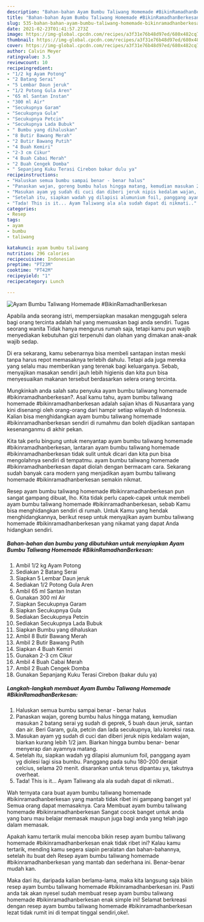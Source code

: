```yaml
---
description: "Bahan-bahan Ayam Bumbu Taliwang Homemade #BikinRamadhanBerkesan yang enak dan Mudah Dibuat"
title: "Bahan-bahan Ayam Bumbu Taliwang Homemade #BikinRamadhanBerkesan yang enak dan Mudah Dibuat"
slug: 535-bahan-bahan-ayam-bumbu-taliwang-homemade-bikinramadhanberkesan-yang-enak-dan-mudah-dibuat
date: 2021-02-23T01:41:57.273Z
image: https://img-global.cpcdn.com/recipes/a3f31e76b48d97ed/680x482cq70/ayam-bumbu-taliwang-homemade-bikinramadhanberkesan-foto-resep-utama.jpg
thumbnail: https://img-global.cpcdn.com/recipes/a3f31e76b48d97ed/680x482cq70/ayam-bumbu-taliwang-homemade-bikinramadhanberkesan-foto-resep-utama.jpg
cover: https://img-global.cpcdn.com/recipes/a3f31e76b48d97ed/680x482cq70/ayam-bumbu-taliwang-homemade-bikinramadhanberkesan-foto-resep-utama.jpg
author: Calvin Meyer
ratingvalue: 3.5
reviewcount: 10
recipeingredient:
- "1/2 kg Ayam Potong"
- "2 Batang Serai"
- "5 Lembar Daun jeruk"
- "1/2 Potong Gula Aren"
- "65 ml Santan Instan"
- "300 ml Air"
- "Secukupnya Garam"
- "Secukupnya Gula"
- "Secukupnya Petcin"
- "Secukupnya Lada Bubuk"
- " Bumbu yang dihaluskan"
- "8 Butir Bawang Merah"
- "2 Butir Bawang Putih"
- "4 Buah Kemiri"
- "2-3 cm Cikur"
- "4 Buah Cabai Merah"
- "2 Buah Cengek Domba"
- " Sepanjang Kuku Terasi Cirebon bakar dulu ya"
recipeinstructions:
- "Haluskan semua bumbu sampai benar - benar halus"
- "Panaskan wajan, goreng bumbu halus hingga matang, kemudian masukan 2 batang serai yg sudah di geprek, 5 buah daun jeruk, santan dan air. Beri Garam, gula, petcin dan lada secukupnya, lalu koreksi rasa."
- "Masukan ayam yg sudah di cuci dan diberi jeruk nipis kedalam wajan, biarkan kurang lebih 1/2 jam. Biarkan hingga bumbu benar- benar menyerap dan ayamnya matang."
- "Setelah itu, siapkan wadah yg dilapisi alumunium foil, panggang ayam yg diolesi lagi sisa bumbu. Panggang pada suhu 180-200 derajat celcius, selama 20 menit. disarankan untuk terus dipantau ya, takutnya overheat."
- "Tada! This is it... Ayam Taliwang ala ala sudah dapat di nikmati.."
categories:
- Resep
tags:
- ayam
- bumbu
- taliwang

katakunci: ayam bumbu taliwang 
nutrition: 296 calories
recipecuisine: Indonesian
preptime: "PT23M"
cooktime: "PT42M"
recipeyield: "1"
recipecategory: Lunch

---
```



![Ayam Bumbu Taliwang Homemade #BikinRamadhanBerkesan](https://img-global.cpcdn.com/recipes/a3f31e76b48d97ed/680x482cq70/ayam-bumbu-taliwang-homemade-bikinramadhanberkesan-foto-resep-utama.jpg)

Apabila anda seorang istri, mempersiapkan masakan menggugah selera bagi orang tercinta adalah hal yang memuaskan bagi anda sendiri. Tugas seorang  wanita Tidak hanya mengurus rumah saja, tetapi kamu pun wajib menyediakan kebutuhan gizi terpenuhi dan olahan yang dimakan anak-anak wajib sedap.

Di era  sekarang, kamu sebenarnya bisa membeli santapan instan meski tanpa harus repot memasaknya terlebih dahulu. Tetapi ada juga mereka yang selalu mau memberikan yang terenak bagi keluarganya. Sebab, menyajikan masakan sendiri jauh lebih higienis dan kita pun bisa menyesuaikan makanan tersebut berdasarkan selera orang tercinta. 



Mungkinkah anda salah satu penyuka ayam bumbu taliwang homemade #bikinramadhanberkesan?. Asal kamu tahu, ayam bumbu taliwang homemade #bikinramadhanberkesan adalah sajian khas di Nusantara yang kini disenangi oleh orang-orang dari hampir setiap wilayah di Indonesia. Kalian bisa menghidangkan ayam bumbu taliwang homemade #bikinramadhanberkesan sendiri di rumahmu dan boleh dijadikan santapan kesenanganmu di akhir pekan.

Kita tak perlu bingung untuk menyantap ayam bumbu taliwang homemade #bikinramadhanberkesan, lantaran ayam bumbu taliwang homemade #bikinramadhanberkesan tidak sulit untuk dicari dan kita pun bisa mengolahnya sendiri di tempatmu. ayam bumbu taliwang homemade #bikinramadhanberkesan dapat diolah dengan bermacam cara. Sekarang sudah banyak cara modern yang menjadikan ayam bumbu taliwang homemade #bikinramadhanberkesan semakin nikmat.

Resep ayam bumbu taliwang homemade #bikinramadhanberkesan pun sangat gampang dibuat, lho. Kita tidak perlu capek-capek untuk membeli ayam bumbu taliwang homemade #bikinramadhanberkesan, sebab Kamu bisa menghidangkan sendiri di rumah. Untuk Kamu yang hendak menghidangkannya, berikut resep untuk menyajikan ayam bumbu taliwang homemade #bikinramadhanberkesan yang nikamat yang dapat Anda hidangkan sendiri.

<!--inarticleads1-->

##### Bahan-bahan dan bumbu yang dibutuhkan untuk menyiapkan Ayam Bumbu Taliwang Homemade #BikinRamadhanBerkesan:

1. Ambil 1/2 kg Ayam Potong
1. Sediakan 2 Batang Serai
1. Siapkan 5 Lembar Daun jeruk
1. Sediakan 1/2 Potong Gula Aren
1. Ambil 65 ml Santan Instan
1. Gunakan 300 ml Air
1. Siapkan Secukupnya Garam
1. Siapkan Secukupnya Gula
1. Sediakan Secukupnya Petcin
1. Sediakan Secukupnya Lada Bubuk
1. Siapkan  Bumbu yang dihaluskan
1. Ambil 8 Butir Bawang Merah
1. Ambil 2 Butir Bawang Putih
1. Siapkan 4 Buah Kemiri
1. Gunakan 2-3 cm Cikur
1. Ambil 4 Buah Cabai Merah
1. Ambil 2 Buah Cengek Domba
1. Gunakan  Sepanjang Kuku Terasi Cirebon (bakar dulu ya)




<!--inarticleads2-->

##### Langkah-langkah membuat Ayam Bumbu Taliwang Homemade #BikinRamadhanBerkesan:

1. Haluskan semua bumbu sampai benar - benar halus
1. Panaskan wajan, goreng bumbu halus hingga matang, kemudian masukan 2 batang serai yg sudah di geprek, 5 buah daun jeruk, santan dan air. Beri Garam, gula, petcin dan lada secukupnya, lalu koreksi rasa.
1. Masukan ayam yg sudah di cuci dan diberi jeruk nipis kedalam wajan, biarkan kurang lebih 1/2 jam. Biarkan hingga bumbu benar- benar menyerap dan ayamnya matang.
1. Setelah itu, siapkan wadah yg dilapisi alumunium foil, panggang ayam yg diolesi lagi sisa bumbu. Panggang pada suhu 180-200 derajat celcius, selama 20 menit. disarankan untuk terus dipantau ya, takutnya overheat.
1. Tada! This is it... Ayam Taliwang ala ala sudah dapat di nikmati..




Wah ternyata cara buat ayam bumbu taliwang homemade #bikinramadhanberkesan yang mantab tidak ribet ini gampang banget ya! Semua orang dapat memasaknya. Cara Membuat ayam bumbu taliwang homemade #bikinramadhanberkesan Sangat cocok banget untuk anda yang baru mau belajar memasak maupun juga bagi anda yang telah jago dalam memasak.

Apakah kamu tertarik mulai mencoba bikin resep ayam bumbu taliwang homemade #bikinramadhanberkesan enak tidak ribet ini? Kalau kamu tertarik, mending kamu segera siapin peralatan dan bahan-bahannya, setelah itu buat deh Resep ayam bumbu taliwang homemade #bikinramadhanberkesan yang mantab dan sederhana ini. Benar-benar mudah kan. 

Maka dari itu, daripada kalian berlama-lama, maka kita langsung saja bikin resep ayam bumbu taliwang homemade #bikinramadhanberkesan ini. Pasti anda tak akan nyesel sudah membuat resep ayam bumbu taliwang homemade #bikinramadhanberkesan enak simple ini! Selamat berkreasi dengan resep ayam bumbu taliwang homemade #bikinramadhanberkesan lezat tidak rumit ini di tempat tinggal sendiri,oke!.

